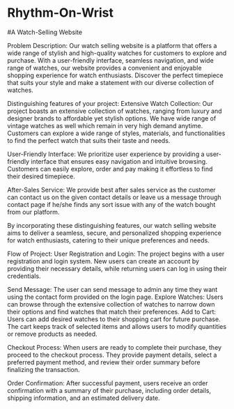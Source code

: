 # Rhythm-On-Wrist
#A Watch-Selling Website

Problem Description:
Our watch selling website is a platform that offers a wide range of stylish and high-quality watches for customers to explore and purchase. With a user-friendly interface, seamless navigation, and wide range of watches, our website provides a convenient and enjoyable shopping experience for watch enthusiasts. Discover the perfect timepiece that suits your style and make a statement with our diverse collection of watches.

Distinguishing features of your project:
Extensive Watch Collection: Our project boasts an extensive collection of watches, ranging from luxury and designer brands to affordable yet stylish options. We have wide range of vintage watches as well which remain in very high demand anytime. Customers can explore a wide range of styles, materials, and functionalities to find the perfect watch that suits their taste and needs.

User-Friendly Interface: We prioritize user experience by providing a user-friendly interface that ensures easy navigation and intuitive browsing. Customers can easily explore, order and pay making it effortless to find their desired timepiece.

After-Sales Service: We provide best after sales service as the customer can contact us on the given contact details or leave us a message through contact page if he/she finds any sort issue with any of the watch bought from our platform.


By incorporating these distinguishing features, our watch selling website aims to deliver a seamless, secure, and personalized shopping experience for watch enthusiasts, catering to their unique preferences and needs.


Flow of Project:
User Registration and Login: The project begins with a user registration and login system. New users can create an account by providing their necessary details, while returning users can log in using their credentials.

Send Message: The user can send message to admin any time they want using the contact form provided on the login page.
Explore Watches: Users can browse through the extensive collection of watches to narrow down their options and find watches that match their preferences.
Add to Cart: Users can add desired watches to their shopping cart for future purchase. The cart keeps track of selected items and allows users to modify quantities or remove products as needed.

Checkout Process: When users are ready to complete their purchase, they proceed to the checkout process. They provide payment details, select a preferred payment method, and review their order summary before finalizing the transaction.

Order Confirmation: After successful payment, users receive an order confirmation with a summary of their purchase, including order details, shipping information, and an estimated delivery date.
